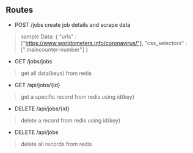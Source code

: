 ## Routes

- POST /jobs
create job details and scrape data

> sample Data: 
    {
        "urls" : ["https://www.worldometers.info/coronavirus/"],
        "css_selectors" : [".maincounter-number"]
    }

- GET /jobs/jobs
> get all data(keys) from redis

- GET /api/jobs/{id}
> get a specific record from redis using id(key)

- DELETE /api/jobs/{id}
> delete a record from redis using id(key)

- DELETE /api/jobs
> delete all records from redis